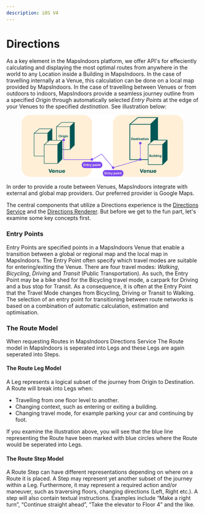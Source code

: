 ```yaml
---
description: iOS V4
---
```


# Directions

As a key element in the MapsIndoors platform, we offer API's for effeciently calculating and displaying the most optimal routes from anywhere in the world to any Location inside a Building in MapsIndoors. In the case of travelling internally at a Venue, this calculation can be done on a local map provided by MapsIndoors. In the case of travelling between Venues or from outdoors to indoors, MapsIndoors provide a seamless journey outline from a specified _Origin_ through automatically selected _Entry Points_ at the edge of your Venues to the specified _destination_. See illustration below:

<figure><img src="../../../.gitbook/assets/Routing-directions.png" alt=""><figcaption></figcaption></figure>

In order to provide a route between Venues, MapsIndoors integrate with external and global map providers. Our preferred provider is Google Maps.

The central components that utilize a Directions experience is the [Directions Service](https://docs.mapsindoors.com/directions-service/) and the [Directions Renderer](https://docs.mapsindoors.com/directions-renderer/). But before we get to the fun part, let's examine some key concepts first.

### Entry Points[​](https://docs.mapsindoors.com/directions-intro#entry-points) <a href="#entry-points" id="entry-points"></a>

Entry Points are specified points in a MapsIndoors Venue that enable a transition between a global or regional map and the local map in MapsIndoors. The Entry Point often specify which travel modes are suitable for entering/exiting the Venue. There are four travel modes: _Walking_, _Bicycling_, _Driving_ and _Transit_ (Public Transportation). As such, the Entry Point may be a bike shed for the Bicycling travel mode, a carpark for Driving and a bus stop for Transit. As a consequence, it is often at the Entry Point that the Travel Mode changes from Bicycling, Driving or Transit to Walking. The selection of an entry point for transitioning between route networks is based on a combination of automatic calculation, estimation and optimisation.

### The Route Model[​](https://docs.mapsindoors.com/directions-intro#the-route-model) <a href="#the-route-model" id="the-route-model"></a>

When requesting Routes in MapsIndoors Directions Service The Route model in MapsIndoors is seperated into Legs and these Legs are again seperated into Steps.

#### The Route Leg Model[​](https://docs.mapsindoors.com/directions-intro#the-route-leg-model) <a href="#the-route-leg-model" id="the-route-leg-model"></a>

A Leg represents a logical subset of the journey from Origin to Destination. A Route will break into Legs when:

* Travelling from one floor level to another.
* Changing context, such as entering or exiting a building.
* Changing travel mode, for example parking your car and continuing by foot.

If you examine the illustration above, you will see that the blue line representing the Route have been marked with blue circles where the Route would be seperated into Legs.

#### The Route Step Model[​](https://docs.mapsindoors.com/directions-intro#the-route-step-model) <a href="#the-route-step-model" id="the-route-step-model"></a>

A Route Step can have different representations depending on where on a Route it is placed. A Step may represent yet another subset of the journey within a Leg. Furthermore, it may represent a required action and/or maneuver, such as traversing floors, changing directions (Left, Right etc.). A step will also contain textual instructions. Examples include “Make a right turn”, “Continue straight ahead”, “Take the elevator to Floor 4” and the like.
